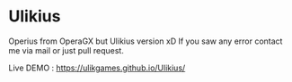 # Ulikius

Operius from OperaGX but Ulikius version xD If you saw any error contact me via mail or just pull request.

Live DEMO : https://ulikgames.github.io/Ulikius/
